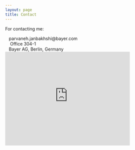 ```yaml
---
layout: page
title: Contact 
---
```


For contacting me:

<span style="font-size: 30px; color: Dodgerblue;">
  <i class="fas fa-at"></i> 
</span>
&nbsp;&nbsp;&nbsp;parvaneh.janbakhshi@bayer.com
<br />


<span style="font-size: 30px; color: Dodgerblue;">
<i class="fas fa-map-marker-alt"></i>
</span>
&nbsp;&nbsp;&nbsp; Office 304-1 <br />
&nbsp;&nbsp;&nbsp;Bayer AG, Berlin, Germany
<br />  

<iframe src="https://www.google.com/maps/embed?pb=!1m18!1m12!1m3!1d38826.29553260445!2d13.346261113738194!3d52.539884549824286!2m3!1f0!2f0!3f0!3m2!1i1024!2i768!4f13.1!3m3!1m2!1s0x47a8518f87cf632f%3A0x328fa0890509f128!2sBayer%20AG%20(ehemals%20Schering)!5e0!3m2!1sen!2sde!4v1657823880929!5m2!1sen!2sde" width="400" height="300" style="border:0;" allowfullscreen="" loading="lazy" referrerpolicy="no-referrer-when-downgrade"></iframe>
